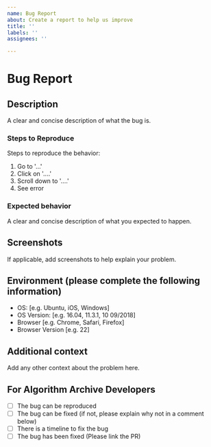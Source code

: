 ```yaml
---
name: Bug Report
about: Create a report to help us improve
title: ''
labels: ''
assignees: ''

---
```


<!--
Thanks for reporting a bug report to the Algorithm Archive!

Please fill in the information below.

If you would like to contact us, we are also available on discord at https://discord.gg/2PEjsR
-->

# Bug Report

## Description

A clear and concise description of what the bug is.

### Steps to Reproduce

Steps to reproduce the behavior:
1. Go to '...'
2. Click on '....'
3. Scroll down to '....'
4. See error

### Expected behavior

A clear and concise description of what you expected to happen.

## Screenshots

If applicable, add screenshots to help explain your problem.

## Environment (please complete the following information)

 - OS: [e.g. Ubuntu, iOS, Windows]
 - OS Version: [e.g. 16.04, 11.3.1, 10 09/2018]
 - Browser [e.g. Chrome, Safari, Firefox]
 - Browser Version [e.g. 22]

## Additional context

Add any other context about the problem here.

<!--- Please leave this section --->

## For Algorithm Archive Developers

- [ ] The bug can be reproduced
- [ ] The bug can be fixed (if not, please explain why not in a comment below)
- [ ] There is a timeline to fix the bug
- [ ] The bug has been fixed (Please link the PR)
